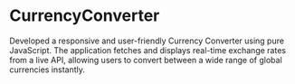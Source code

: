 # CurrencyConverter
Developed a responsive and user-friendly Currency Converter using pure JavaScript. The application fetches and displays real-time exchange rates from a live API, allowing users to convert between a wide range of global currencies instantly.
